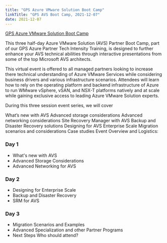 ```yaml
---
title: "GPS Azure VMware Solution Boot Camp"
linkTitle: "GPS AVS Boot Camp, 2021-12-07"
date: 2021-12-07
---
```


[GPS Azure VMware Solution Boot Camp](https://msuspartners.eventbuilder.com/GPSAzureVMwareSolutionBootCamp)

This three half-day Azure VMware Solution (AVS) Partner Boot Camp, part of our
GPS Azure Partner Tech Intensity Training, is designed to further enhance your
AVS technical abilities through interactive presentations from some of the top
Microsoft AVS architects.

This virtual event is offered to all managed partners looking to increase there
technical understanding of Azure VMware Services while considering business
drivers and various infrastructure scenarios. Attendees will learn how to rely
on the operating platform and backend infrastructure of Azure to run WMware
vSphere, vSAN, and NSX-T platforms natively and at scale while gaining exclusive
access to leading Azure VMware Solution experts.

During this three session event series, we will cover

What’s new with AVS Advanced storage considerations Advanced networking
considerations Site Recovery Manager with AVS Backup and Disaster Recovery
solutions Designing for AVS Enterprise Scale Migration scenarios and
considerations Case studies Event Overview and Logistics:

### Day 1

- What's new with AVS 
- Advanced Storage Considerations 
- Advanced Networking for AVS

### Day 2

- Designing for Enterprise Scale 
- Backup and Disaster Recovery 
- SRM for AVS 

### Day 3

- Migration Scenarios and Examples
- Advanced Specialization and other Partner Programs 
- Next Steps Who should attend?